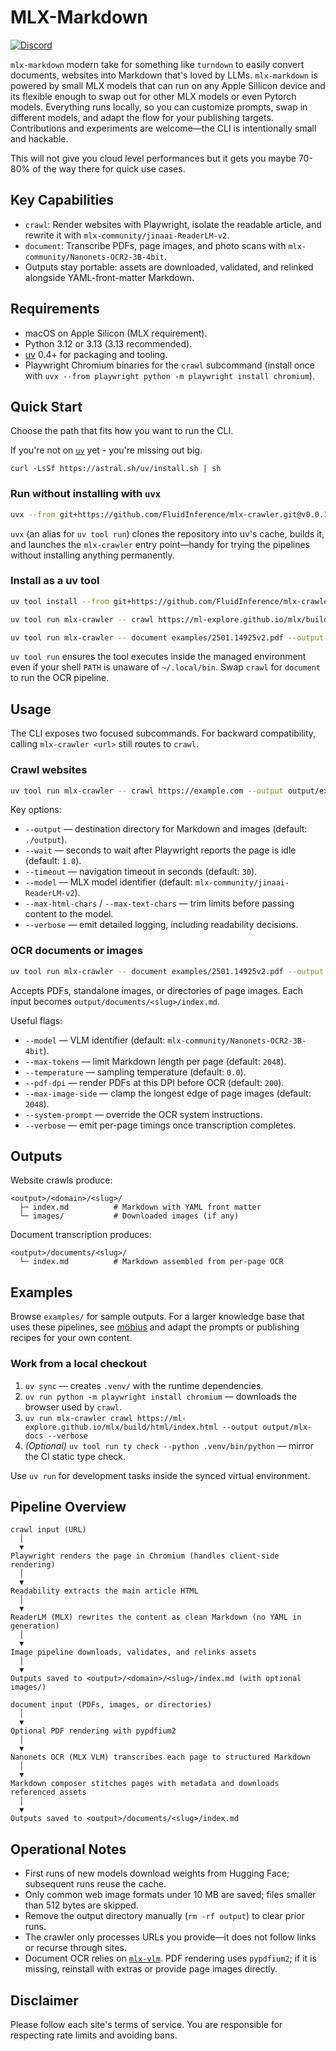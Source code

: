# MLX-Markdown

[![Discord](https://img.shields.io/badge/Discord-Join%20Chat-7289da.svg)](https://discord.gg/WNsvaCtmDe)

`mlx-markdown` modern take for something like `turndown` to easily convert documents, websites into Markdown that's loved by LLMs. `mlx-markdown` is powered by small MLX models that can run on any Apple Sillicon device and its flexible enough to swap out for other MLX models or even Pytorch models. Everything runs locally, so you can customize prompts, swap in different models, and adapt the flow for your publishing targets. Contributions and experiments are welcome—the CLI is intentionally small and hackable.

This will not give you cloud level performances but it gets you maybe 70-80% of the way there for quick use cases.

## Key Capabilities

- `crawl`: Render websites with Playwright, isolate the readable article, and rewrite it with `mlx-community/jinaai-ReaderLM-v2`.
- `document`: Transcribe PDFs, page images, and photo scans with `mlx-community/Nanonets-OCR2-3B-4bit`.
- Outputs stay portable: assets are downloaded, validated, and relinked alongside YAML-front-matter Markdown.

## Requirements

- macOS on Apple Silicon (MLX requirement).
- Python 3.12 or 3.13 (3.13 recommended).
- [uv](https://docs.astral.sh/uv/) 0.4+ for packaging and tooling.
- Playwright Chromium binaries for the `crawl` subcommand (install once with `uvx --from playwright python -m playwright install chromium`).

## Quick Start

Choose the path that fits how you want to run the CLI.

If you're not on [`uv`](https://docs.astral.sh/uv/getting-started/installation/) yet - you're missing out big. 

`curl -LsSf https://astral.sh/uv/install.sh | sh`

### Run without installing with `uvx`

```bash
uvx --from git+https://github.com/FluidInference/mlx-crawler.git@v0.0.1 mlx-crawler --help
```

`uvx` (an alias for `uv tool run`) clones the repository into uv's cache, builds it, and launches the `mlx-crawler` entry point—handy for trying the pipelines without installing anything permanently.

### Install as a uv tool

```bash
uv tool install --from git+https://github.com/FluidInference/mlx-crawler.git@v0.0.1 mlx-crawler

uv tool run mlx-crawler -- crawl https://ml-explore.github.io/mlx/build/html/index.html --output output/mlx-docs --verbose

uv tool run mlx-crawler -- document examples/2501.14925v2.pdf --output output/mlx-docs --verbose
```

`uv tool run` ensures the tool executes inside the managed environment even if your shell `PATH` is unaware of `~/.local/bin`. Swap `crawl` for `document` to run the OCR pipeline.

## Usage

The CLI exposes two focused subcommands. For backward compatibility, calling `mlx-crawler <url>` still routes to `crawl`.

### Crawl websites

```bash
uv tool run mlx-crawler -- crawl https://example.com --output output/example --verbose
```

Key options:

- `--output` — destination directory for Markdown and images (default: `./output`).
- `--wait` — seconds to wait after Playwright reports the page is idle (default: `1.0`).
- `--timeout` — navigation timeout in seconds (default: `30`).
- `--model` — MLX model identifier (default: `mlx-community/jinaai-ReaderLM-v2`).
- `--max-html-chars` / `--max-text-chars` — trim limits before passing content to the model.
- `--verbose` — emit detailed logging, including readability decisions.

### OCR documents or images

```bash
uv tool run mlx-crawler -- document examples/2501.14925v2.pdf --output output/docs --verbose
```

Accepts PDFs, standalone images, or directories of page images. Each input becomes `output/documents/<slug>/index.md`.

Useful flags:

- `--model` — VLM identifier (default: `mlx-community/Nanonets-OCR2-3B-4bit`).
- `--max-tokens` — limit Markdown length per page (default: `2048`).
- `--temperature` — sampling temperature (default: `0.0`).
- `--pdf-dpi` — render PDFs at this DPI before OCR (default: `200`).
- `--max-image-side` — clamp the longest edge of page images (default: `2048`).
- `--system-prompt` — override the OCR system instructions.
- `--verbose` — emit per-page timings once transcription completes.

## Outputs

Website crawls produce:

```text
<output>/<domain>/<slug>/
  ├─ index.md          # Markdown with YAML front matter
  └─ images/           # Downloaded images (if any)
```

Document transcription produces:

```text
<output>/documents/<slug>/
  └─ index.md          # Markdown assembled from per-page OCR
```

## Examples

Browse `examples/` for sample outputs. For a larger knowledge base that uses these pipelines, see [möbius](https://github.com/FluidInference/mobius) and adapt the prompts or publishing recipes for your own content.


### Work from a local checkout

1. `uv sync` — creates `.venv/` with the runtime dependencies.
2. `uv run python -m playwright install chromium` — downloads the browser used by `crawl`.
3. `uv run mlx-crawler crawl https://ml-explore.github.io/mlx/build/html/index.html --output output/mlx-docs --verbose`
4. _(Optional)_ `uv tool run ty check --python .venv/bin/python` — mirror the CI static type check.

Use `uv run` for development tasks inside the synced virtual environment.


## Pipeline Overview

```text
crawl input (URL)
  │
  ▼
Playwright renders the page in Chromium (handles client-side rendering)
  │
  ▼
Readability extracts the main article HTML
  │
  ▼
ReaderLM (MLX) rewrites the content as clean Markdown (no YAML in generation)
  │
  ▼
Image pipeline downloads, validates, and relinks assets
  │
  ▼
Outputs saved to <output>/<domain>/<slug>/index.md (with optional images/)
```

```text
document input (PDFs, images, or directories)
  │
  ▼
Optional PDF rendering with pypdfium2
  │
  ▼
Nanonets OCR (MLX VLM) transcribes each page to structured Markdown
  │
  ▼
Markdown composer stitches pages with metadata and downloads referenced assets
  │
  ▼
Outputs saved to <output>/documents/<slug>/index.md
```

## Operational Notes

- First runs of new models download weights from Hugging Face; subsequent runs reuse the cache.
- Only common web image formats under 10 MB are saved; files smaller than 512 bytes are skipped.
- Remove the output directory manually (`rm -rf output`) to clear prior runs.
- The crawler only processes URLs you provide—it does not follow links or recurse through sites.
- Document OCR relies on [`mlx-vlm`](https://pypi.org/project/mlx-vlm/). PDF rendering uses `pypdfium2`; if it is missing, reinstall with extras or provide page images directly.

## Disclaimer

Please follow each site's terms of service. You are responsible for respecting rate limits and avoiding bans.
